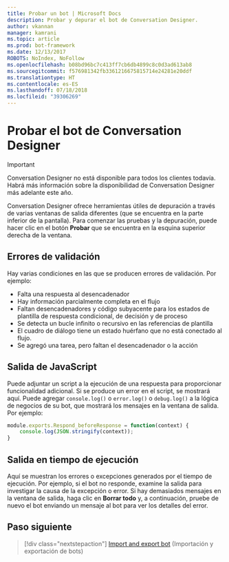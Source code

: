```yaml
---
title: Probar un bot | Microsoft Docs
description: Probar y depurar el bot de Conversation Designer.
author: vkannan
manager: kamrani
ms.topic: article
ms.prod: bot-framework
ms.date: 12/13/2017
ROBOTS: NoIndex, NoFollow
ms.openlocfilehash: b08bd96bc7c413ff7cb6db4899c8c0d3ad613ab8
ms.sourcegitcommit: f576981342fb3361216675815714e24281e20ddf
ms.translationtype: HT
ms.contentlocale: es-ES
ms.lasthandoff: 07/18/2018
ms.locfileid: "39306269"
---
```

# <a name="test-your-conversation-designer-bot"></a>Probar el bot de Conversation Designer
> [!IMPORTANT]
> Conversation Designer no está disponible para todos los clientes todavía. Habrá más información sobre la disponibilidad de Conversation Designer más adelante este año.

Conversation Designer ofrece herramientas útiles de depuración a través de varias ventanas de salida diferentes (que se encuentra en la parte inferior de la pantalla). Para comenzar las pruebas y la depuración, puede hacer clic en el botón **Probar** que se encuentra en la esquina superior derecha de la ventana. 

## <a name="validation-errors"></a>Errores de validación
Hay varias condiciones en las que se producen errores de validación. Por ejemplo:  
- Falta una respuesta al desencadenador 
- Hay información parcialmente completa en el flujo
- Faltan desencadenadores y código subyacente para los estados de plantilla de respuesta condicional, de decisión y de proceso
- Se detecta un bucle infinito o recursivo en las referencias de plantilla 
- El cuadro de diálogo tiene un estado huérfano que no está conectado al flujo.
- Se agregó una tarea, pero faltan el desencadenador o la acción 


## <a name="javascript-output"></a>Salida de JavaScript
Puede adjuntar un script a la ejecución de una respuesta para proporcionar funcionalidad adicional. Si se produce un error en el script, se mostrará aquí. Puede agregar `console.log()` o `error.log()` o `debug.log()` a la lógica de negocios de su bot, que mostrará los mensajes en la ventana de salida. Por ejemplo: 

``` javascript
module.exports.Respond_beforeResponse = function(context) {
    console.log(JSON.stringify(context));
}
```

## <a name="runtime-output"></a>Salida en tiempo de ejecución
Aquí se muestran los errores o excepciones generados por el tiempo de ejecución. Por ejemplo, si el bot no responde, examine la salida para investigar la causa de la excepción o error. Si hay demasiados mensajes en la ventana de salida, haga clic en **Borrar todo** y, a continuación, pruebe de nuevo el bot enviando un mensaje al bot para ver los detalles del error. 

## <a name="next-step"></a>Paso siguiente
> [!div class="nextstepaction"]
> [Import and export bot](conversation-designer-export-import-bot.md) (Importación y exportación de bots)
